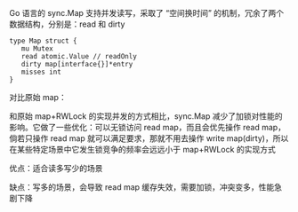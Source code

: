 Go 语言的 sync.Map 支持并发读写，采取了 “空间换时间” 的机制，冗余了两个数据结构，分别是：read 和 dirty

```
type Map struct {
   mu Mutex
   read atomic.Value // readOnly
   dirty map[interface{}]*entry
   misses int
}
```

对比原始 map：

和原始 map+RWLock 的实现并发的方式相比，sync.Map 减少了加锁对性能的影响。它做了一些优化：可以无锁访问 read map，而且会优先操作 read map，倘若只操作 read map 就可以满足要求，那就不用去操作 write map(dirty)，所以在某些特定场景中它发生锁竞争的频率会远远小于 map+RWLock 的实现方式

优点：适合读多写少的场景

缺点：写多的场景，会导致 read map 缓存失效，需要加锁，冲突变多，性能急剧下降
